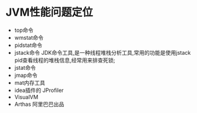 # JVM性能问题定位

* top命令
* wmstat命令
* pidstat命令
* jstack命令 JDK命令工具,是一种线程堆栈分析工具,常用的功能是使用jstack pid查看线程的堆栈信息,经常用来排查死锁;
* jstat命令 
* jmap命令
* mat内存工具
* idea插件的 JProfiler
* VisualVM
* Arthas 阿里巴巴出品

